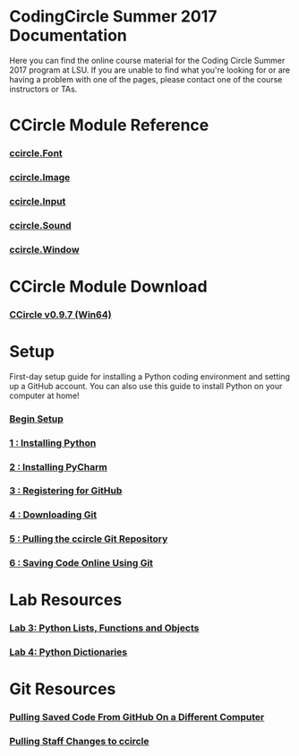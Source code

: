 # CodingCircle Summer 2017 Documentation

  Here you can find the online course material for the Coding Circle Summer 2017
  program at LSU. If you are unable to find what you're looking for or are
  having a problem with one of the pages, please contact one of the course
  instructors or TAs.

# CCircle Module Reference
### [ccircle.Font](apidoc_font)
### [ccircle.Image](apidoc_image)
### [ccircle.Input](apidoc_input)
### [ccircle.Sound](apidoc_sound)
### [ccircle.Window](apidoc_window)

# CCircle Module Download

### [CCircle v0.9.7 (Win64)](https://github.com/mathcircle/ccircle/raw/master/pymodule/dist/CodingCircle%20Module-0.9.7.win-amd64-py3.6.exe)

# Setup
   First-day setup guide for installing a Python coding environment and setting
   up a GitHub account.  You can also use this guide to install Python on your
   computer at home!
### [Begin Setup](setup1)

### [1 : Installing Python](setup1)
### [2 : Installing PyCharm](setup2)
### [3 : Registering for GitHub](setup3)
### [4 : Downloading Git](setup4)
### [5 : Pulling the ccircle Git Repository](setup5)
### [6 : Saving Code Online Using Git](setup6)

# Lab Resources
### [Lab 3: Python Lists, Functions and Objects](lab03)
### [Lab 4: Python Dictionaries](lab04)

# Git Resources
### [Pulling Saved Code From GitHub On a Different Computer](gitNewClone)
### [Pulling Staff Changes to ccircle](gitPullStaffChanges)
